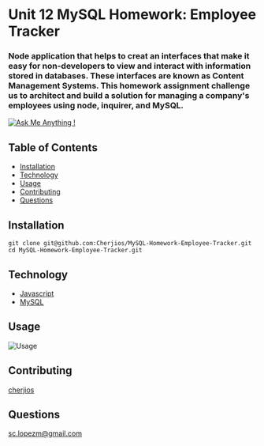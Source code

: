 # Unit 12 MySQL Homework: Employee Tracker
### Node application that helps to creat an interfaces that make it easy for non-developers to view and interact with information stored in databases. These interfaces are known as Content Management Systems. This homework assignment challenge us to architect and build a solution for managing a company's employees using node, inquirer, and MySQL.

[![Ask Me Anything !](https://img.shields.io/badge/Ask%20me-anything-1abc9c.svg)](https://GitHub.com/Naereen/ama)

## Table of Contents
- [Installation](#Installation)
- [Technology](#Technology)
- [Usage](#Usage)
- [Contributing](#Contributing)
- [Questions](#Questions)

## Installation
```
git clone git@github.com:Cherjios/MySQL-Homework-Employee-Tracker.git
cd MySQL-Homework-Employee-Tracker.git
```

## Technology
* [Javascript](https://developer.mozilla.org/en-US/docs/Web/)
* [MySQL](https://www.mysql.com/)

## Usage
![Usage](.gif)

## Contributing
[cherjios](https://github.com/cherjios)

## Questions
 sc.lopezm@gmail.com